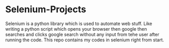 # Selenium-Projects
Selenium is a python library which is used to automate web stuff. Like writing a python script which opens your browser then google then searches and clicks google search without any input from tehe user after running the code.
This repo contains my codes in selenium right from start.
